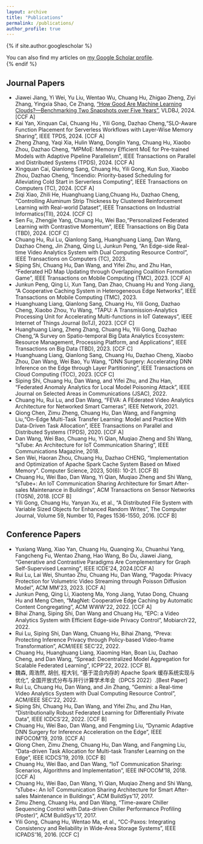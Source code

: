 ```yaml
---
layout: archive
title: "Publications"
permalink: /publications/
author_profile: true
---
```


{% if site.author.googlescholar %}
  <!--！！-->
  <!--(Note: Student co-authors (co-)supervised by me are underlined)-->

  <div class="wordwrap">You can also find my articles on <a href="{{site.author.googlescholar}}">my Google Scholar profile</a>.</div>
{% endif %}

<!--
{% include base_path %}

{% for post in site.publications reversed %}
  {% include archive-single.html %}
{% endfor %}
-->

<!--本人加粗；指导的学生下划线-->

Journal Papers
------
- Jiawei Jiang, Yi Wei, Yu Liu, Wentao Wu, Chuang Hu, Zhigao Zheng, Ziyi Zhang, Yingxia Shao, Ce Zhang, <a href="https://github.com/Hu-Chuang/Hu-Chuang.github.io/blob/master/files/VLDBJ2024.pdf">“How Good Are Machine Learning Clouds?—Benchmarking Two Snapshots over Five Years”</a>, VLDBJ, 2024. [CCF A]
- Kai Yan, Xinquan Cai, Chuang Hu , Yili Gong, Dazhao Cheng,“SLO-Aware Function Placement for Serverless Workflows with Layer-Wise Memory Sharing”, IEEE TPDS, 2024. [CCF A]
- Zheng Zhang, Yaqi Xia, Hulin Wang, Donglin Yang, Chuang Hu, Xiaobo Zhou, Dazhao Cheng, “MPMoE: Memory Eﬀicient MoE for Pre-trained Models with Adaptive Pipeline Parallelism”, IEEE Transactions on Parallel and Distributed Systems (TPDS), 2024. [CCF A]
- Xingquan Cai, Qianlong Sang, Chuang Hu, Yili Gong, Kun Suo, Xiaobo Zhou, Dazhao Cheng, “Incendio: Priority-based Scheduling for Alleviating Cold Start in Serverless Computing”, IEEE Transactions on
Computers (TC), 2024. [CCF A]
- Ziqi Xiao, Zhili He, Huanghuang Liang,Chuang Hu, Dazhao Cheng, “Controlling Aluminum Strip Thickness by Clustered Reinforcement Learning with Real-world Dataset”, IEEE Transactions on Industrial Informatics(TII), 2024. [CCF C]
- Sen Fu, Zhengjie Yang, Chuang Hu, Wei Bao,“Personalized Federated Learning with Contrastive Momentum”, IEEE Transactions on Big Data (TBD), 2024. [CCF C]
- Chuang Hu, Rui Lu, Qianlong Sang, Huanghuang Liang, Dan Wang, Dazhao Cheng, Jin Zhang, Qing Li, Junkun Peng, “An Edge-side Real-time Video Analytics System with Dual Computing Resource Control”, IEEE Transactions on Computers (TC), 2023.
- Siping Shi, Chuang Hu, Dan Wang, and Yifei Zhu, and Zhu Han, “Federated HD Map Updating through Overlapping Coalition Formation Game”, IEEE Transactions on Mobile Computing (TMC), 2023. [CCF A]
- Junkun Peng, Qing Li, Xun Tang, Dan Zhao, Chuang Hu and Yong Jiang, “A Cooperative Caching System in Heterogeneous Edge Networks”, IEEE Transactions on Mobile Computing (TMC), 2023.
- Huanghuang Liang, Qianlong Sang, Chuang Hu, Yili Gong, Dazhao Cheng, Xiaobo Zhou, Yu Wang, “TAPU: A Transmission-Analytics Processing Unit for Accelerating Multi-functions in IoT Gateways”, IEEE Internet of Things Journal (IoTJ), 2023. [CCF C]
- Huanghuang Liang, Zheng Zhang, Chuang Hu, Yili Gong, Dazhao Cheng,“A Survey on Spatio-temporal Big Data Analytics Ecosystem: Resource Management, Processing Platform, and Applications”, IEEE Transactions on Big Data (TBD), 2023. [CCF C]
- Huanghuang Liang, Qianlong Sang, Chuang Hu, Dazhao Cheng, Xiaobo Zhou, Dan Wang, Wei Bao, Yu Wang, “DNN Surgery: Accelerating DNN Inference on the Edge through Layer Partitioning”, IEEE Transactions on Cloud Computing (TCC), 2023. [CCF C]
- Siping Shi, Chuang Hu, Dan Wang, and Yifei Zhu, and Zhu Han, “Federated Anomaly Analytics for Local Model Poisoning Attack”, IEEE Journal on Selected Areas in Communications (JSAC), 2022.
- Chuang Hu, Rui Lu, and Dan Wang, “FEVA: A FEderated Video Analytics Architecture for Networked Smart Cameras”, IEEE Network, 2021.
- Qiong Chen, Zimu Zheng, Chuang Hu, Dan Wang, and Fangming Liu,“On-Edge Multi-Task Transfer Learning: Model and Practice With Data-Driven Task Allocation”, IEEE Transactions on Parallel and Distributed Systems (TPDS), 2020. [CCF A]
- Dan Wang, Wei Bao, Chuang Hu, Yi Qian, Muqiao Zheng and Shi Wang, “sTube: An Architecture for
IoT Communication Sharing”, IEEE Communications Magazine, 2018.
- Sen Wei, Haoran Zhou, Chuang Hu, Dazhao CHENG, “Implementation and Optimization of Apache Spark Cache System Based on Mixed Memory”. Computer Science, 2023, 50(6): 10-21. [CCF B]
- Chuang Hu, Wei Bao, Dan Wang, Yi Qian, Muqiao Zheng and Shi Wang, “sTube+: An IoT Communication Sharing Architecture for Smart After-sales Maintenance in Buildings”, ACM Transactions on Sensor Networks (TOSN), 2018. [CCF B]
- Yili Gong, Chuang Hu, Yanyan Xu, et al., “A Distributed File System with Variable Sized Objects for Enhanced Random Writes”, The Computer Journal, Volume 59, Number 10, Pages 1536-1550, 2016. [CCF B]


Conference Papers
------
- Yuxiang Wang, Xiao Yan, Chuang Hu, Quanqing Xu, Chuanhui Yang, Fangcheng Fu, Wentao Zhang, Hao Wang, Bo Du, Jiawei Jiang, “Generative and Contrastive Paradigms Are Complementary for Graph Self-Supervised Learning”, IEEE ICDE'24, 2024.[CCF A]
- Rui Lu, Lai Wei, Shuntao Zhu, Chuang Hu, Dan Wang, “Pagoda: Privacy Protection for Volumetric Video Streaming through Poisson Diffusion Model”, ACM MM'23, 2023. [CCF A]
- Junkun Peng, Qing Li, Xiaoteng Ma, Yong Jiang, Yutao Dong, Chuang Hu and Meng Chen, “MagNet: Cooperative Edge Caching by Automatic Content Congregating”, ACM WWW'22, 2022. [CCF A]
- Bihai Zhang, Siping Shi, Dan Wang and Chuang Hu, “EPC: a Video Analytics System with Eﬀicient Edge-side Privacy Control”, Mobiarch’22, 2022.
- Rui Lu, Siping Shi, Dan Wang, Chuang Hu, Bihai Zhang, “Preva: Protecting Inference Privacy through Policy-based Video-frame Transformation”, ACM/IEEE SEC’22, 2022.
- Chuang Hu, Huanghuang Liang, Xiaoming Han, Boan Liu, Dazhao Cheng, and Dan Wang, “Spread: Decentralized Model Aggregation for Scalable Federated Learning”, ICPP’22, 2022. [CCF B].
- 魏森, 周浩然, 胡创, 程大钊, “基于混合内存的 Apache Spark 缓存系统实现与优化”, 全国开放式分布与并行计算学术年会（DPCS 2022）.[Best Paper]
- Rui Lu, Chuang Hu, Dan Wang, and Jin Zhang, “Gemini: a Real-time Video Analytics System with Dual Computing Resource Control”, ACM/IEEE SEC’22, 2022.
- Siping Shi, Chuang Hu, Dan Wang, and Yifei Zhu, and Zhu Han, “Distributionally Robust Federated Learning for Differentially Private Data”, IEEE ICDCS’22, 2022. [CCF B]
- Chuang Hu, Wei Bao, Dan Wang, and Fengming Liu, “Dynamic Adaptive DNN Surgery for Inference Acceleration on the Edge”, IEEE INFOCOM’19, 2019. [CCF A]
- Qiong Chen, Zimu Zheng, Chuang Hu, Dan Wang, and Fangming Liu, “Data-driven Task Allocation for Multi-task Transfer Learning on the Edge”, IEEE ICDCS’19, 2019. [CCF B]
- Chuang Hu, Wei Bao, and Dan Wang, “IoT Communication Sharing: Scenarios, Algorithms and Implementation”, IEEE INFOCOM’18, 2018. [CCF A]
- Chuang Hu, Wei Bao, Dan Wang, Yi Qian, Muqiao Zheng and Shi Wang, “sTube+: An IoT Communication Sharing Architecture for Smart After-sales Maintenance in Buildings”, ACM BuildSys’17, 2017.
- Zimu Zheng, Chuang Hu, and Dan Wang, “Time-aware Chiller Sequencing Control with Data-driven Chiller Performance Profiling (Poster)”, ACM BuildSys’17, 2017.
- Yili Gong, Chuang Hu, Wentao Ma, et al., “CC-Paxos: Integrating Consistency and Reliability in Wide-Area Storage Systems”, IEEE ICPADS'16, 2016. [CCF C]

